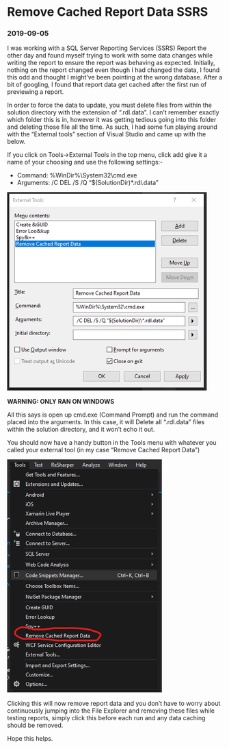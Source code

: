 # Remove Cached Report Data SSRS

### 2019-09-05
I was working with a SQL Server Reporting Services (SSRS) Report the other day and found myself trying to work with some data changes while writing the report to ensure the report was behaving as expected. Initially, nothing on the report changed even though I had changed the data, I found this odd and thought I might’ve been pointing at the wrong database. After a bit of googling, I found that report data get cached after the first run of previewing a report.

In order to force the data to update, you must delete files from within the solution directory with the extension of “.rdl.data”. I can’t remember exactly which folder this is in, however it was getting tedious going into this folder and deleting those file all the time. As such, I had some fun playing around with the “External tools” section of Visual Studio and came up with the below.

If you click on Tools->External Tools in the top menu, click add give it a name of your choosing and use the following settings:-

- Command: %WinDir%\System32\cmd.exe
- Arguments: /C DEL /S /Q “$(SolutionDir)\*.rdl.data”

![Visual Stuaio Add External Tool](images/ssrs-clear-data/ssrs-external-tools.png)

**WARNING: ONLY RAN ON WINDOWS**

All this says is open up cmd.exe (Command Prompt) and run the command placed into the arguments. In this case, it will Delete all “.rdl.data” files within the solution directory, and it won’t echo it out.

You should now have a handy button in the Tools menu with whatever you called your external tool (in my case “Remove Cached Report Data”)


![Visual Studio Tool Added](images/ssrs-clear-data/vs-tool-added.png)

Clicking this will now remove report data and you don’t have to worry about continuously jumping into the File Explorer and removing these files while testing reports, simply click this before each run and any data caching should be removed.

Hope this helps.
